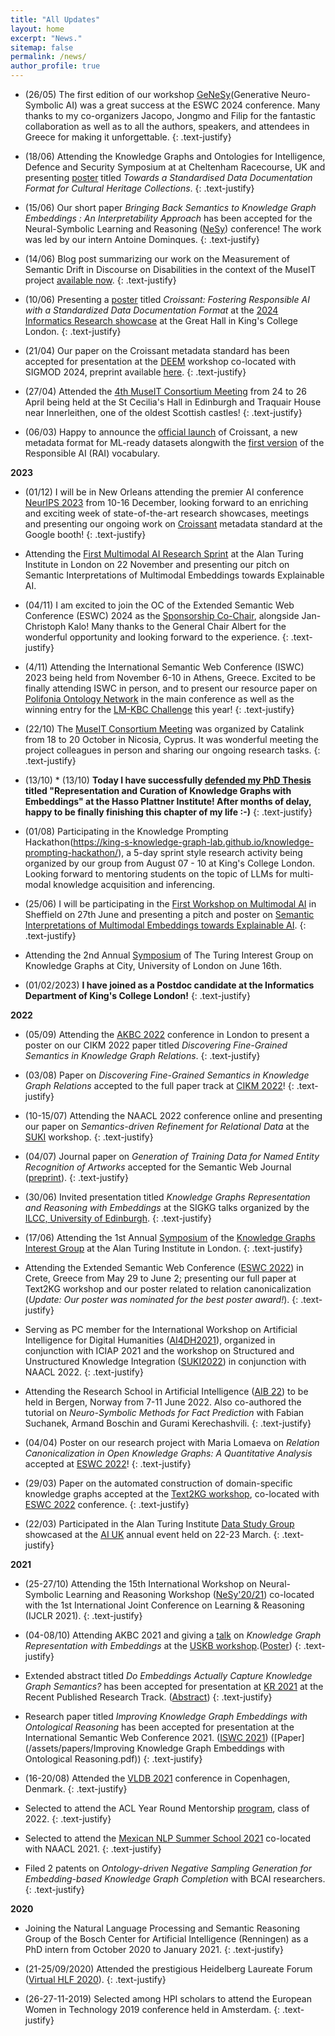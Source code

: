 ```yaml
---
title: "All Updates"
layout: home
excerpt: "News."
sitemap: false
permalink: /news/
author_profile: true
---
```



* (26/05) The first edition of our workshop [GeNeSy](https://sites.google.com/view/genesy2024/)(Generative Neuro-Symbolic AI) was a great success at the ESWC 2024 conference. Many thanks to my co-organizers Jacopo, Jongmo and Filip for the fantastic collaboration as well as to all the authors, speakers, and attendees in Greece for making it unforgettable.
{: .text-justify}

* (18/06) Attending the Knowledge Graphs and Ontologies for Intelligence, Defence and Security Symposium at at Cheltenham Racecourse, UK and presenting [poster](/assets/papers/Dstl_Nitisha_Jain_Poster.pdf) titled *Towards a Standardised Data Documentation Format for Cultural Heritage Collections*. 
{: .text-justify}

* (15/06) Our short paper *Bringing Back Semantics to Knowledge Graph Embeddings : An Interpretability Approach* has been accepted for the Neural-Symbolic Learning and Reasoning ([NeSy](https://sites.google.com/view/nesy2024)) conference! The work was led by our intern Antoine Dominques. 
{: .text-justify}

* (14/06) Blog post summarizing our work on the Measurement of Semantic Drift in Discourse on Disabilities in the context of the MuseIT project [available now](https://www.muse-it.eu/post/preserving-the-past-embracing-the-future-how-museit-is-revolutionizing-cultural-heritage-with-tech).
{: .text-justify}

* (10/06) Presenting a [poster](/assets/papers/KCL_showcase_Croissant_poster_updated.pdf) titled *Croissant: Fostering Responsible AI with a Standardized Data Documentation Format* at the [2024 Informatics Research showcase](https://www.eventbrite.co.uk/e/informatics-research-showcase-2024-discover-how-to-innovate-with-us-tickets-873282991937?aff=oddtdtcreator) at the Great Hall in King's College London. 
{: .text-justify}


* (21/04) Our paper on the Croissant metadata standard has been accepted for presentation at the [DEEM](https://deem-workshop.github.io/) workshop co-located with SIGMOD 2024, preprint available [here](https://arxiv.org/abs/2403.19546). 
{: .text-justify}

* (27/04) Attended the [4th MuseIT Consortium Meeting](https://www.muse-it.eu/post/4th-museit-consortium-meeting-in-scotland) from 24 to 26 April being held at the St Cecilia's Hall in Edinburgh and Traquair House near Innerleithen, one of the oldest Scottish castles! 
{: .text-justify}

* (06/03) Happy to announce the [official launch](https://research.google/blog/croissant-a-metadata-format-for-ml-ready-datasets/) of Croissant, a new metadata format for ML-ready datasets alongwith the [first version](https://docs.mlcommons.org/croissant/docs/croissant-rai-spec.html) of the Responsible AI (RAI) vocabulary. 


**2023**

* (01/12) I will be in New Orleans attending the premier AI conference [NeurIPS 2023](https://neurips.cc/Conferences/2023) from 10-16 December, looking forward to an enriching and exciting week of state-of-the-art research showcases, meetings and presenting our ongoing work on [Croissant](https://github.com/mlcommons/croissant) metadata standard at the Google booth!
{: .text-justify}

* Attending the [First Multimodal AI Research Sprint](https://multimodalai.github.io/multimodalai-sprint23/) at the Alan Turing Institute in London on 22 November and presenting our pitch on Semantic Interpretations of Multimodal Embeddings towards Explainable AI.


* (04/11) I am excited to join the OC of the Extended Semantic Web Conference (ESWC) 2024 as the [Sponsorship Co-Chair](https://2024.eswc-conferences.org/organising-committee/), alongside Jan-Christoph Kalo! Many thanks to the General Chair Albert for the wonderful opportunity and looking forward to the experience. 
{: .text-justify}

* (4/11) Attending the International Semantic Web Conference (ISWC) 2023 being held from November 6-10 in Athens, Greece. Excited to be finally attending ISWC in person, and to present our resource paper on [Polifonia Ontology Network](https://iswc2023.semanticweb.org/accepted-papers/) in the main conference as well as the winning entry for the [LM-KBC Challenge](https://lm-kbc.github.io/challenge2023/) this year! 
{: .text-justify}

* (22/10) The [MuseIT Consortium Meeting](https://www.muse-it.eu/post/a-learning-workshop-on-how-to-achieve-accessibility-and-inclusion-while-preparing-for-project-events) was organized by Catalink from 18 to 20 October in Nicosia, Cyprus. It was wonderful meeting the project colleagues in person and sharing our ongoing research tasks.
{: .text-justify}

* (13/10) * (13/10) **Today I have successfully [defended my PhD Thesis](https://www.linkedin.com/posts/nitisha-jain_art-activity-7123241991886270464-uUOx?utm_source=share&utm_medium=member_desktop) titled "Representation and Curation of Knowledge Graphs with Embeddings" at the Hasso Plattner Institute! After months of delay, happy to be finally finishing this chapter of my life :-)**
{: .text-justify}

* (01/08) Participating in the Knowledge Prompting Hackathon(https://king-s-knowledge-graph-lab.github.io/knowledge-prompting-hackathon/), a 5-day sprint style research activity being organized by our group from August 07 - 10 at King's College London. Looking forward to mentoring students on the topic of LLMs for multi-modal knowledge acquisition and inferencing.

* (25/06) I will be participating in the [First Workshop on Multimodal AI](https://multimodalai.github.io/multimodalai23/) in Sheffield on 27th June and presenting a pitch and poster on [Semantic Interpretations of Multimodal Embeddings towards Explainable AI]().
{: .text-justify} 

* Attending the 2nd Annual [Symposium](https://github.com/turing-knowledge-graphs/meet-ups/blob/main/symposium-2023.md) of The Turing Interest Group on Knowledge Graphs at City, University of London on June 16th.

* (01/02/2023) **I have joined as a Postdoc candidate at the Informatics Department of King's College London!**
{: .text-justify}



 
**2022**

* (05/09) Attending the [AKBC 2022](https://virtual.akbc.ws/) conference in London to present a poster on our CIKM 2022 paper titled *Discovering Fine-Grained Semantics in Knowledge Graph Relations*. 
{: .text-justify}

* (03/08) Paper on *Discovering Fine-Grained Semantics in Knowledge Graph Relations* accepted to the full paper track at [CIKM 2022](https://www.cikm2022.org/)! 
{: .text-justify} 

* (10-15/07) Attending the NAACL 2022 conference online and presenting our paper on *Semantics-driven Refinement for Relational Data* at the [SUKI](https://suki-workshop.github.io/papers) workshop.
{: .text-justify} 

* (04/07) Journal paper on *Generation of Training Data for Named Entity Recognition of Artworks* accepted for the Semantic Web Journal ([preprint](http://www.semantic-web-journal.net/content/generation-training-data-named-entity-recognition-artworks-1)).
{: .text-justify}

* (30/06) Invited presentation titled *Knowledge Graphs Representation and Reasoning with Embeddings* at the SIGKG talks organized by the [ILCC, University of Edinburgh](https://web.inf.ed.ac.uk/ilcc).
{: .text-justify}

* (17/06) Attending the 1st Annual [Symposium](https://www.eventbrite.com/e/1st-annual-symposium-of-the-knowledge-graphs-ig-the-alan-turing-institute-tickets-310987932277) of the [Knowledge Graphs Interest Group](https://www.turing.ac.uk/research/interest-groups/knowledge-graphs) at the Alan Turing Institute in London. 
{: .text-justify}

* Attending the Extended Semantic Web Conference ([ESWC 2022](https://2022.eswc-conferences.org/)) in Crete, Greece from May 29 to June 2; presenting our full paper at Text2KG workshop and our poster related to relation canonicalization (*Update: Our poster was nominated for the best poster award!*).
{: .text-justify}

* Serving as PC member for the International Workshop on Artificial Intelligence for Digital Humanities ([AI4DH2021](https://ailb-web.ing.unimore.it/ai4dh2021/)), organized in conjunction with ICIAP 2021 and the workshop on Structured and Unstructured Knowledge Integration ([SUKI2022](https://suki-workshop.github.io/)) in conjunction with NAACL 2022.
{: .text-justify}

* Attending the Research School in Artificial Intelligence ([AIB 22](https://researchschool.w.uib.no/)) to be held in Bergen, Norway from 7-11 June 2022. Also co-authored the tutorial on *Neuro-Symbolic Methods for Fact Prediction* with Fabian Suchanek, Armand Boschin and Gurami Kerechashvili.
{: .text-justify}

* (04/04) Poster on our research project with Maria Lomaeva on *Relation Canonicalization in Open Knowledge Graphs: A Quantitative Analysis* accepted at [ESWC 2022](https://2022.eswc-conferences.org/)!
{: .text-justify}

* (29/03) Paper on the automated construction of domain-specific knowledge graphs accepted at the [Text2KG workshop](https://aiisc.ai/text2kg/), co-located with [ESWC 2022](https://2022.eswc-conferences.org/) conference.
{: .text-justify}

* (22/03) Participated in the Alan Turing Institute [Data Study Group](https://www.turing.ac.uk/collaborate-turing/data-study-groups) showcased at the [AI UK](https://www.turing.ac.uk/ai-uk) annual event held on 22-23 March. 
{: .text-justify}


**2021**


* (25-27/10) Attending the 15th International Workshop on Neural-Symbolic Learning and Reasoning Workshop ([NeSy'20/21](https://sites.google.com/view/nesy20/home)) co-located with the 1st International Joint Conference on Learning & Reasoning (IJCLR 2021). 
{: .text-justify}

* (04-08/10) Attending AKBC 2021 and giving a [talk](https://uskb-workshop.github.io/abstracts.html) on *Knowledge Graph Representation with Embeddings* at the [USKB workshop](https://uskb-workshop.github.io/).([Poster](/assets/papers/Poster_USKB@AKBC2021.pdf)) 
{: .text-justify}

* Extended abstract titled *Do Embeddings Actually Capture Knowledge Graph Semantics?* has been accepted for presentation at [KR 2021](https://kr2021.kbsg.rwth-aachen.de/) at the Recent Published Research Track. ([Abstract](/assets/papers/USKB_abstract_NitishaJain.pdf))
{: .text-justify}

* Research paper titled *Improving Knowledge Graph Embeddings with Ontological Reasoning* has been accepted for presentation at the International Semantic Web Conference 2021. ([ISWC 2021](https://iswc2021.semanticweb.org/)) ([Paper](/assets/papers/Improving Knowledge Graph Embeddings with Ontological Reasoning.pdf))
{: .text-justify}

* (16-20/08) Attended the [VLDB 2021](https://vldb.org/2021/) conference in Copenhagen, Denmark. 
{: .text-justify}

* Selected to attend the ACL Year Round Mentorship [program](https://mentorship.aclweb.org/Home.html), class of 2022.
{: .text-justify}

* Selected to attend the [Mexican NLP Summer School 2021](https://ampln.github.io/escuelaverano2021/) co-located with NAACL 2021. 
{: .text-justify}

* Filed 2 patents on *Ontology-driven Negative Sampling Generation for Embedding-based Knowledge Graph Completion* with BCAI researchers. 
{: .text-justify}



**2020**


* Joining the Natural Language Processing and Semantic Reasoning Group of the Bosch Center for Artificial Intelligence (Renningen) as a PhD intern from October 2020 to January 2021.
{: .text-justify}

* (21-25/09/2020) Attended the prestigious Heidelberg Laureate Forum ([Virtual HLF 2020](https://www.heidelberg-laureate-forum.org/forum/virtual-hlf-2020.html)).
{: .text-justify}

* (26-27-11-2019) Selected among HPI scholars to attend the European Women in Technology 2019 conference held in Amsterdam.
{: .text-justify}
